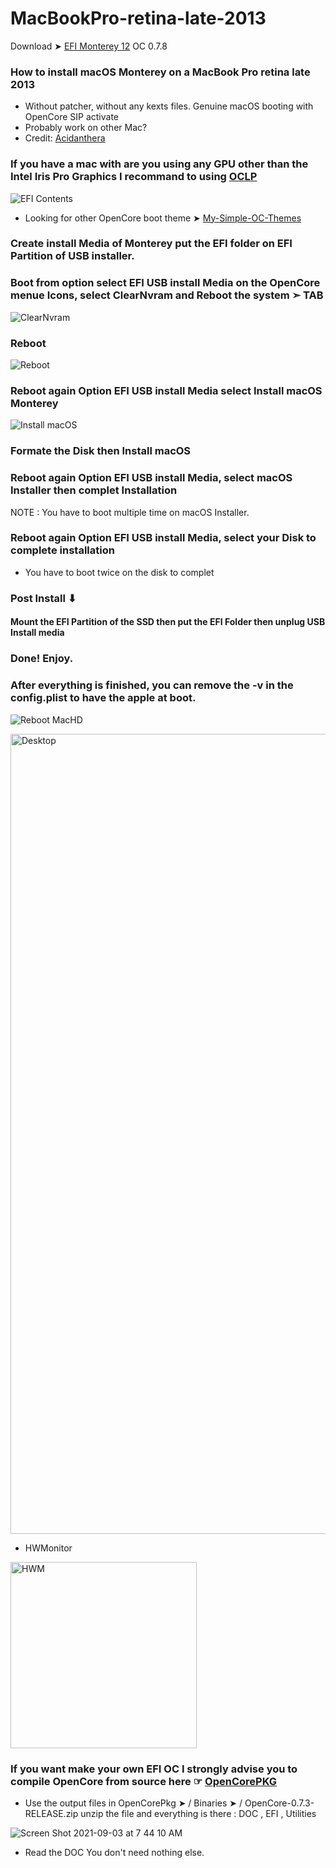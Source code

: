 # MacBookPro-retina-late-2013



Download ➤ [EFI Monterey 12](https://github.com/chris1111/MacBookPro-retina-late-2013/raw/main/EFI%20Monterey%2012.zip) OC 0.7.8

### How to install macOS Monterey on a MacBook Pro retina late 2013
- Without patcher, without any kexts files. Genuine macOS booting with OpenCore SIP activate
- Probably work on other Mac?
- Credit: [Acidanthera](https://github.com/acidanthera/OpenCorePkg)

### If you have a mac with are you using any GPU other than the Intel Iris Pro Graphics I recommand to using [OCLP](https://dortania.github.io/OpenCore-Legacy-Patcher/)

![EFI Contents](https://user-images.githubusercontent.com/6248794/129014443-525e2366-a19f-46cf-b38c-ec15e79c8543.png)

- Looking for other OpenCore boot theme ➤ [My-Simple-OC-Themes](https://github.com/chris1111/My-Simple-OC-Themes)

### Create install Media of Monterey put the EFI folder on EFI Partition of USB installer.

### Boot from option select EFI USB install Media on the OpenCore menue Icons, select ClearNvram and Reboot the system ➣ TAB

![ClearNvram](https://user-images.githubusercontent.com/6248794/147395807-89d57034-ca2f-4704-b0a7-290bdd4338a4.png)
### Reboot
![Reboot](https://user-images.githubusercontent.com/6248794/147395810-e0e7f999-88a3-45df-a0f3-2b33e5529a14.png)

### Reboot again Option EFI USB install Media select Install macOS Monterey
![Install macOS](https://user-images.githubusercontent.com/6248794/147395808-28c6b01d-961a-4491-928f-bfa088d7fa9b.png)

### Formate the Disk then Install macOS

### Reboot again Option EFI USB install Media, select macOS Installer then complet Installation
NOTE : You have to boot multiple time on macOS Installer.


### Reboot again Option EFI USB install Media, select your Disk to complete installation
- You have to boot twice on the disk to complet
### Post Install ⬇︎
#### Mount the EFI Partition of the SSD then put the EFI Folder then unplug USB Install media

### Done! Enjoy.
### After everything is finished, you can remove the -v in the config.plist to have the apple at boot.

![Reboot MacHD](https://user-images.githubusercontent.com/6248794/147395809-f742f619-45a9-45e0-9866-b6bfc2407802.png)

<img width="1280" alt="Desktop" src="https://user-images.githubusercontent.com/6248794/128947515-28b2dd99-45b7-4074-99df-83a1b554abcf.png">

- HWMonitor
<img width="298" alt="HWM" src="https://user-images.githubusercontent.com/6248794/128948734-2c35fcd0-ca37-4526-92fd-d2bb8ab1c333.png">

### If you want make your own EFI OC I strongly advise you to compile OpenCore from source here ☞ [OpenCorePKG](https://github.com/acidanthera/OpenCorePkg)
- Use the output files in OpenCorePkg ➤ / Binaries ➤ / OpenCore-0.7.3-RELEASE.zip unzip the file and everything is there : DOC , EFI , Utilities

![Screen Shot 2021-09-03 at 7 44 10 AM](https://user-images.githubusercontent.com/6248794/132001954-96b46471-8170-4c44-a08a-94989786325a.png) 
- Read the DOC You don't need nothing else.

